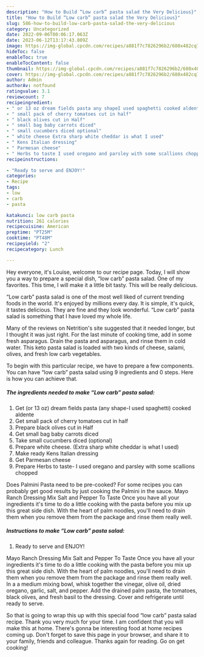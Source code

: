 ```yaml
---
description: "How to Build “Low carb” pasta salad the Very Delicious}"
title: "How to Build “Low carb” pasta salad the Very Delicious}"
slug: 586-how-to-build-low-carb-pasta-salad-the-very-delicious
category: Uncategorized
date: 2022-09-06T00:06:17.063Z
date: 2023-06-12T13:17:43.809Z
image: https://img-global.cpcdn.com/recipes/a881f7c7826296b2/680x482cq70/low-carb-pasta-salad-recipe-main-photo.jpg
hideToc: false
enableToc: true
enableTocContent: false
thumbnail: https://img-global.cpcdn.com/recipes/a881f7c7826296b2/680x482cq70/low-carb-pasta-salad-recipe-main-photo.jpg
cover: https://img-global.cpcdn.com/recipes/a881f7c7826296b2/680x482cq70/low-carb-pasta-salad-recipe-main-photo.jpg
author: Admin
authorAv: notfound
ratingvalue: 3.1
reviewcount: 7
recipeingredient:
- " or 13 oz dream fields pasta any shapeI used spaghetti cooked aldente"
- " small pack of cherry tomatoes cut in half"
- " black olives cut in Half"
- " small bag baby carrots diced"
- " small cucumbers diced optional"
- " white cheese Extra sharp white cheddar is what I used"
- " Kens Italian dressing"
- " Parmesan cheese"
- " Herbs to taste I used oregano and parsley with some scallions chopped"
recipeinstructions:

- "Ready to serve and ENJOY!"
categories:
- Recipe
tags:
- low
- carb
- pasta

katakunci: low carb pasta 
nutrition: 261 calories
recipecuisine: American
preptime: "PT25M"
cooktime: "PT48M"
recipeyield: "2"
recipecategory: Lunch

---
```



Hey everyone, it's Louise, welcome to our recipe page. Today, I will show you a way to prepare a special dish, “low carb” pasta salad. One of my favorites. This time, I will make it a little bit tasty. This will be really delicious.

“Low carb” pasta salad is one of the most well liked of current trending foods in the world. It's enjoyed by millions every day. It is simple, it's quick, it tastes delicious. They are fine and they look wonderful. “Low carb” pasta salad is something that I have loved my whole life.

Many of the reviews on Netrition&#39;s site suggested that it needed longer, but I thought it was just right. For the last minute of cooking time, add in some fresh asparagus. Drain the pasta and asparagus, and rinse them in cold water. This keto pasta salad is loaded with two kinds of cheese, salami, olives, and fresh low carb vegetables.


To begin with this particular recipe, we have to prepare a few components. You can have “low carb” pasta salad using 9 ingredients and 0 steps. Here is how you can achieve that.

<!--inarticleads1-->

##### The ingredients needed to make “Low carb” pasta salad:

1. Get  (or 13 oz) dream fields pasta (any shape-I used spaghetti) cooked aldente
1. Get  small pack of cherry tomatoes cut in half
1. Prepare  black olives cut in Half
1. Get  small bag baby carrots diced
1. Take  small cucumbers diced (optional)
1. Prepare  white cheese. (Extra sharp white cheddar is what I used)
1. Make ready  Kens Italian dressing
1. Get  Parmesan cheese
1. Prepare  Herbs to taste- I used oregano and parsley with some scallions chopped


Does Palmini Pasta need to be pre-cooked? For some recipes you can probably get good results by just cooking the Palmini in the sauce. Mayo Ranch Dressing Mix Salt and Pepper To Taste Once you have all your ingredients it&#39;s time to do a little cooking with the pasta before you mix up this great side dish. With the heart of palm noodles, you&#39;ll need to drain them when you remove them from the package and rinse them really well. 

<!--inarticleads2-->

##### Instructions to make “Low carb” pasta salad:


1. Ready to serve and ENJOY!

Mayo Ranch Dressing Mix Salt and Pepper To Taste Once you have all your ingredients it&#39;s time to do a little cooking with the pasta before you mix up this great side dish. With the heart of palm noodles, you&#39;ll need to drain them when you remove them from the package and rinse them really well. In a a medium mixing bowl, whisk together the vinegar, olive oil, dried oregano, garlic, salt, and pepper. Add the drained palm pasta, the tomatoes, black olives, and fresh basil to the dressing. Cover and refrigerate until ready to serve. 

So that is going to wrap this up with this special food “low carb” pasta salad recipe. Thank you very much for your time. I am confident that you will make this at home. There's gonna be interesting food at home recipes coming up. Don't forget to save this page in your browser, and share it to your family, friends and colleague. Thanks again for reading. Go on get cooking!
